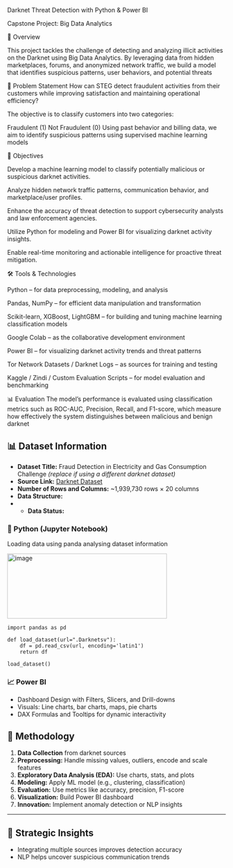  Darknet Threat Detection with Python & Power BI

 Capstone Project: Big Data Analytics
 
🚀 Overview

This project tackles the challenge of detecting and analyzing illicit activities on the Darknet using Big Data Analytics. 
By leveraging data from hidden marketplaces, forums, and 
anonymized network traffic, we build a model that identifies suspicious patterns, user behaviors, and potential threats


🎯 Problem Statement
How can STEG detect fraudulent activities from their customers while improving satisfaction and maintaining operational efficiency?

The objective is to classify customers into two categories:

Fraudulent (1)
Not Fraudulent (0)
Using past behavior and billing data, we aim to identify suspicious patterns using supervised machine learning models

🧠 Objectives

Develop a machine learning model to classify potentially malicious or suspicious darknet activities.

Analyze hidden network traffic patterns, communication behavior, and marketplace/user profiles.

Enhance the accuracy of threat detection to support cybersecurity analysts and law enforcement agencies.

Utilize Python for modeling and Power BI for visualizing darknet activity insights.

Enable real-time monitoring and actionable intelligence for proactive threat mitigation.

🛠️ Tools & Technologies

Python – for data preprocessing, modeling, and analysis

Pandas, NumPy – for efficient data manipulation and transformation

Scikit-learn, XGBoost, LightGBM – for building and tuning machine learning classification models

Google Colab – as the collaborative development environment

Power BI – for visualizing darknet activity trends and threat patterns

Tor Network Datasets / Darknet Logs – as sources for training and testing

Kaggle / Zindi / Custom Evaluation Scripts – for model evaluation and benchmarking

📊 Evaluation
The model’s performance is evaluated using classification metrics such as ROC-AUC, Precision, Recall, and F1-score, which measure how effectively the system distinguishes between malicious and benign darknet
 
## 📊 Dataset Information  
- **Dataset Title:** Fraud Detection in Electricity and Gas Consumption Challenge *(replace if using a different darknet dataset)*  
- **Source Link:** [Darknet Dataset](https://zindi.africa/competitions/fraud-detection-in-electricity-and-gas-consumption-challenge)  
- **Number of Rows and Columns:** ~1,939,730 rows × 20 columns  
- **Data Structure:**
- - **Data Status:** 


### 🐍 Python (Jupyter Notebook)

Loading data using panda analysing dataset information

<img width="368" height="150" alt="image" src="https://github.com/user-attachments/assets/17e3d6fd-bd3e-4722-b366-f95e807c5380" />

~~~
import pandas as pd

def load_dataset(url=".Darknetsv"):
    df = pd.read_csv(url, encoding='latin1')
    return df

load_dataset()

~~~
### 📈 Power BI
- Dashboard Design with Filters, Slicers, and Drill-downs  
- Visuals: Line charts, bar charts, maps, pie charts  
- DAX Formulas and Tooltips for dynamic interactivity

## 🧪 Methodology

1. **Data Collection** from darknet sources  
2. **Preprocessing:** Handle missing values, outliers, encode and scale features  
3. **Exploratory Data Analysis (EDA):** Use charts, stats, and plots  
4. **Modeling:** Apply ML model (e.g., clustering, classification)  
5. **Evaluation:** Use metrics like accuracy, precision, F1-score  
6. **Visualization:** Build Power BI dashboard  
7. **Innovation:** Implement anomaly detection or NLP insights

---

## 📌 Strategic Insights

- Integrating multiple sources improves detection accuracy  
- NLP helps uncover suspicious communication trends  
